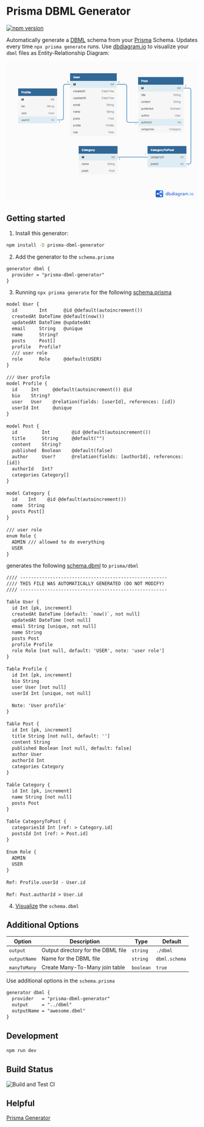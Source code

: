 # Prisma DBML Generator

[![npm version](https://badge.fury.io/js/prisma-dbml-generator.svg)](https://www.npmjs.com/package/prisma-dbml-generator)

Automatically generate a [DBML](https://www.dbml.org/home) schema from your [Prisma](https://github.com/prisma/prisma) Schema. Updates every time `npx prisma generate` runs. Use [dbdiagram.io](https://dbdiagram.io/home) to visualize your `dbml` files as Entity-Relationship Diagram:

![DB Diagram](./dbdiagram.png)

## Getting started

1. Install this generator:

```bash
npm install -D prisma-dbml-generator
```

2. Add the generator to the `schema.prisma`

```prisma
generator dbml {
  provider = "prisma-dbml-generator"
}
```

3. Running `npx prisma generate` for the following [schema.prisma](./prisma/schema.prisma)

```prisma
model User {
  id        Int      @id @default(autoincrement())
  createdAt DateTime @default(now())
  updatedAt DateTime @updatedAt
  email     String   @unique
  name      String?
  posts     Post[]
  profile   Profile?
  /// user role
  role      Role     @default(USER)
}

/// User profile
model Profile {
  id     Int     @default(autoincrement()) @id
  bio    String?
  user   User    @relation(fields: [userId], references: [id])
  userId Int     @unique
}

model Post {
  id         Int        @id @default(autoincrement())
  title      String     @default("")
  content    String?
  published  Boolean    @default(false)
  author     User?      @relation(fields: [authorId], references: [id])
  authorId   Int?
  categories Category[]
}

model Category {
  id    Int    @id @default(autoincrement())
  name  String
  posts Post[]
}

/// user role
enum Role {
  ADMIN /// allowed to do everything
  USER
}
```

generates the following [schema.dbml](./prisma/dbml/schema.dbml) to `prisma/dbml`

```dbml
//// ------------------------------------------------------
//// THIS FILE WAS AUTOMATICALLY GENERATED (DO NOT MODIFY)
//// ------------------------------------------------------

Table User {
  id Int [pk, increment]
  createdAt DateTime [default: `now()`, not null]
  updatedAt DateTime [not null]
  email String [unique, not null]
  name String
  posts Post
  profile Profile
  role Role [not null, default: 'USER', note: 'user role']
}

Table Profile {
  id Int [pk, increment]
  bio String
  user User [not null]
  userId Int [unique, not null]

  Note: 'User profile'
}

Table Post {
  id Int [pk, increment]
  title String [not null, default: '']
  content String
  published Boolean [not null, default: false]
  author User
  authorId Int
  categories Category
}

Table Category {
  id Int [pk, increment]
  name String [not null]
  posts Post
}

Table CategoryToPost {
  categoriesId Int [ref: > Category.id]
  postsId Int [ref: > Post.id]
}

Enum Role {
  ADMIN
  USER
}

Ref: Profile.userId - User.id

Ref: Post.authorId > User.id
```

4. [Visualize](https://dbdiagram.io/d) the `schema.dbml`

## Additional Options

| Option       |  Description                       | Type      |  Default      |
| ------------ | ---------------------------------- | --------- | ------------- |
| `output`     | Output directory for the DBML file | `string`  | `./dbml`      |
| `outputName` | Name for the DBML file             | `string`  | `dbml.schema` |
| `manyToMany` | Create Many-To-Many join table     | `boolean` | `true`        |

Use additional options in the `schema.prisma`

```prisma
generator dbml {
  provider   = "prisma-dbml-generator"
  output     = "../dbml"
  outputName = "awesome.dbml"
}
```

## Development

```bash
npm run dev
```

## Build Status

![Build and Test CI](https://github.com/notiz-dev/prisma-dbml-generator/workflows/Build%20and%20Test%20CI/badge.svg?branch=master)

## Helpful

[Prisma Generator](https://github.com/prisma/specs/tree/master/generators)
